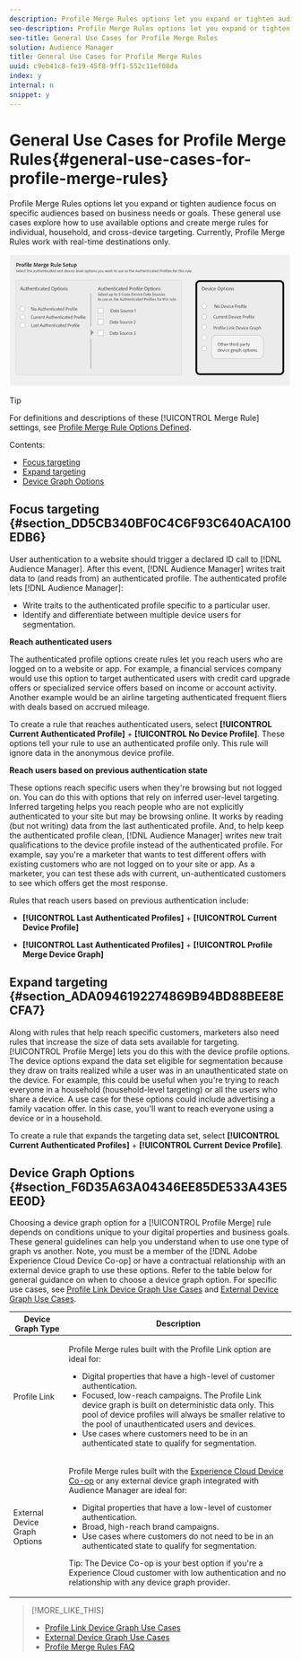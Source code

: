 ```yaml
---
description: Profile Merge Rules options let you expand or tighten audience focus on specific audiences based on business needs or goals. These general use cases explore how to use available options and create merge rules for individual, household, and cross-device targeting. Currently, Profile Merge Rules work with real-time destinations only.
seo-description: Profile Merge Rules options let you expand or tighten audience focus on specific audiences based on business needs or goals. These general use cases explore how to use available options and create merge rules for individual, household, and cross-device targeting. Currently, Profile Merge Rules work with real-time destinations only.
seo-title: General Use Cases for Profile Merge Rules
solution: Audience Manager
title: General Use Cases for Profile Merge Rules
uuid: c9eb41c8-fe19-45f8-9ff1-552c11ef08da
index: y
internal: n
snippet: y
---
```


# General Use Cases for Profile Merge Rules{#general-use-cases-for-profile-merge-rules}

Profile Merge Rules options let you expand or tighten audience focus on specific audiences based on business needs or goals. These general use cases explore how to use available options and create merge rules for individual, household, and cross-device targeting. Currently, Profile Merge Rules work with real-time destinations only.

 ![](assets/merge-rules-options.png)

>[!TIP]
>
>For definitions and descriptions of these [!UICONTROL Merge Rule] settings, see [Profile Merge Rule Options Defined](../../c-features/profile-merge-rules/merge-rule-definitions.md#concept_44FFF67CD9654DB2B43ECA13C2FD1CE0).

Contents:

<ul class="simplelist"> 
 <li><a href="../../c-features/profile-merge-rules/merge-rule-targeting-options.md#section_DD5CB340BF0C4C6F93C640ACA100EDB6"> Focus targeting</a> </li> 
 <li> <a href="../../c-features/profile-merge-rules/merge-rule-targeting-options.md#section_ADA0946192274869B94BD88BEE8ECFA7"> Expand targeting</a> </li> 
 <li><a href="../../c-features/profile-merge-rules/merge-rule-targeting-options.md#section_F6D35A63A04346EE85DE533A43E5EE0D"> Device Graph Options</a> </li> 
</ul>

## Focus targeting {#section_DD5CB340BF0C4C6F93C640ACA100EDB6}

User authentication to a website should trigger a declared ID call to [!DNL Audience Manager]. After this event, [!DNL Audience Manager] writes trait data to (and reads from) an authenticated profile. The authenticated profile lets [!DNL Audience Manager]:

* Write traits to the authenticated profile specific to a particular user. 
* Identify and differentiate between multiple device users for segmentation.

**Reach authenticated users**

The authenticated profile options create rules let you reach users who are logged on to a website or app. For example, a financial services company would use this option to target authenticated users with credit card upgrade offers or specialized service offers based on income or account activity. Another example would be an airline targeting authenticated frequent fliers with deals based on accrued mileage.

To create a rule that reaches authenticated users, select **[!UICONTROL Current Authenticated Profile]** + **[!UICONTROL No Device Profile]**. These options tell your rule to use an authenticated profile only. This rule will ignore data in the anonymous device profile.

**Reach users based on previous authentication state**

These options reach specific users when they're browsing but not logged on. You can do this with options that rely on inferred user-level targeting. Inferred targeting helps you reach people who are not explicitly authenticated to your site but may be browsing online. It works by reading (but not writing) data from the last authenticated profile. And, to help keep the authenticated profile clean, [!DNL Audience Manager] writes new trait qualifications to the device profile instead of the authenticated profile. For example, say you're a marketer that wants to test different offers with existing customers who are not logged on to your site or app. As a marketer, you can test these ads with current, un-authenticated customers to see which offers get the most response.

Rules that reach users based on previous authentication include:

* **[!UICONTROL Last Authenticated Profiles]** + **[!UICONTROL Current Device Profile]** 

* **[!UICONTROL Last Authenticated Profiles]** + **[!UICONTROL Profile Merge Device Graph]**

## Expand targeting {#section_ADA0946192274869B94BD88BEE8ECFA7}

Along with rules that help reach specific customers, marketers also need rules that increase the size of data sets available for targeting. [!UICONTROL Profile Merge] lets you do this with the device profile options. The device options expand the data set eligible for segmentation because they draw on traits realized while a user was in an unauthenticated state on the device. For example, this could be useful when you're trying to reach everyone in a household (household-level targeting) or all the users who share a device. A use case for these options could include advertising a family vacation offer. In this case, you'll want to reach everyone using a device or in a household.

To create a rule that expands the targeting data set, select **[!UICONTROL Current Authenticated Profiles]** + **[!UICONTROL Current Device Profile]**.

<!-- 

<p>Rules that use the device graph option extend your data set even further. With the device graph option, <span class="keyword"> Audience Manager</span> relies on the device profiles aggregated from the last 3 devices that a visitor used for authentication to your site. The device graph rules include: </p> 
<p> 
 <ul id="ul_3008B6AF16EC408F98EC4088111281FB"> 
  <li id="li_FA2087F1ED454CD0B9E09656B79ED23B"> <span class="uicontrol"> Current Authenticated Profiles</span> + <span class="uicontrol"> Profile Merge Device Graph</span> or a Co-op device graph option </li> 
  <li id="li_001A8DB517CB4EE394DBD530F2080FD5"> <span class="uicontrol"> Last Authenticated Profiles</span> + <span class="uicontrol"> Profile Merge Device Graph</span> or a Co-op device graph option </li> 
 </ul> </p> 
<p> 
 <note type="tip">
  Create a simple rule with 
  <span class="uicontrol"> No Authenticated Profile</span> + 
  <span class="uicontrol"> Current Device Profile</span> when you're still developing a strategy and are unsure about which options to choose or if your site doesn't use authentication. 
 </note> </p>

 -->

## Device Graph Options {#section_F6D35A63A04346EE85DE533A43E5EE0D}

Choosing a device graph option for a [!UICONTROL Profile Merge] rule depends on conditions unique to your digital properties and business goals. These general guidelines can help you understand when to use one type of graph vs another. Note, you must be a member of the [!DNL Adobe Experience Cloud Device Co-op] or have a contractual relationship with an external device graph to use these options. Refer to the table below for general guidance on when to choose a device graph option. For specific use cases, see [Profile Link Device Graph Use Cases](../../c-features/profile-merge-rules/profile-link-use-case.md#concept_5D9D32E18BB94F318A8BA0229335F1B9) and [External Device Graph Use Cases](../../c-features/profile-merge-rules/external-graph-use-cases.md#concept_7C0BDBFB3392415286B624F45E8883E5).

<table id="table_66D9152D4FF040A186003272D456625D"> 
 <thead> 
  <tr> 
   <th colname="col1" class="entry"> Device Graph Type </th> 
   <th colname="col2" class="entry"> Description </th> 
  </tr>
 </thead>
 <tbody> 
  <tr> 
   <td colname="col1"> <p><span class="wintitle"> Profile Link</span> </p> </td> 
   <td colname="col2"> <p><span class="wintitle"> Profile Merge</span> rules built with the <span class="wintitle"> Profile Link</span> option are ideal for: </p> <p> 
     <ul id="ul_FF44FA894BB2448887C8EDA9C8407EF9"> 
      <li id="li_E22505210C664FE6A9AA7C61244B36DA">Digital properties that have a high-level of customer authentication. </li> 
      <li id="li_BE7112EE611E4DEB95B5C0A2852BFA97">Focused, low-reach campaigns. The <span class="wintitle"> Profile Link</span> device graph is built on deterministic data only. This pool of device profiles will always be smaller relative to the pool of unauthenticated users and devices. </li> 
      <li id="li_5FD9E936A72A4EFE80E694FA2E08E385">Use cases where customers need to be in an authenticated state to qualify for segmentation. </li> 
     </ul> </p> </td> 
  </tr> 
  <tr> 
   <td colname="col1"> <p>External Device Graph Options </p> </td> 
   <td colname="col2"> <p><span class="wintitle"> Profile Merge</span> rules built with the <a href="https://marketing.adobe.com/resources/help/en_US/mcdc/" format="https" scope="external"> Experience Cloud Device Co-op</a> or any external device graph integrated with <span class="keyword"> Audience Manager</span> are ideal for: </p> <p> 
     <ul id="ul_D76D773988604A619FA4A3BF37F910F0"> 
      <li id="li_969A0755A9E34CBEB2F7331C137B9A26">Digital properties that have a low-level of customer authentication. </li> 
      <li id="li_AC78C8B4AD5340FFAC44FE851096C6A6">Broad, high-reach brand campaigns. </li> 
      <li id="li_14AEC54CE34440889A3A36324EC6F497">Use cases where customers do not need to be in an authenticated state to qualify for segmentation. </li> 
     </ul> </p> <p> <p>Tip: The <span class="keyword"> Device Co-op</span> is your best option if you're a <span class="keyword"> Experience Cloud</span> customer with low authentication and no relationship with any device graph provider. </p> </p> </td> 
  </tr> 
 </tbody> 
</table>

>[!MORE_LIKE_THIS]
>
>* [Profile Link Device Graph Use Cases](../../c-features/profile-merge-rules/profile-link-use-case.md#concept_5D9D32E18BB94F318A8BA0229335F1B9)
>* [External Device Graph Use Cases](../../c-features/profile-merge-rules/external-graph-use-cases.md#concept_7C0BDBFB3392415286B624F45E8883E5)
>* [Profile Merge Rules FAQ](../../faq/faq-profile-merge.md#concept_C8E29A974E194B62B0BAC1CCDD0DF4FF)
